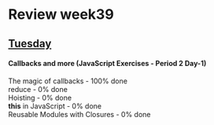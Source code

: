 # Review week39

## [Tuesday](./review_week39_tuesday/README.md)  
#### Callbacks and more (JavaScript Exercises - Period 2 Day-1)  
The magic of callbacks - 100% done  
reduce - 0% done  
Hoisting - 0% done  
**this** in JavaScript - 0% done  
Reusable Modules with Closures  - 0% done  


